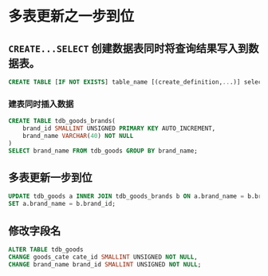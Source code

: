 # 多表更新之一步到位

## `CREATE...SELECT` 创建数据表同时将查询结果写入到数据表。

```sql
CREATE TABLE [IF NOT EXISTS] table_name [(create_definition,...)] select_statement
```

### 建表同时插入数据

```sql
CREATE TABLE tdb_goods_brands(
	brand_id SMALLINT UNSIGNED PRIMARY KEY AUTO_INCREMENT,
	brand_name VARCHAR(40) NOT NULL 
)
SELECT brand_name FROM tdb_goods GROUP BY brand_name;
```

## 多表更新一步到位

```sql
UPDATE tdb_goods a INNER JOIN tdb_goods_brands b ON a.brand_name = b.brand_name
SET a.brand_name = b.brand_id;
```

## 修改字段名

```sql
ALTER TABLE tdb_goods
CHANGE goods_cate cate_id SMALLINT UNSIGNED NOT NULL,
CHANGE brand_name brand_id SMALLINT UNSIGNED NOT NULL;
```


